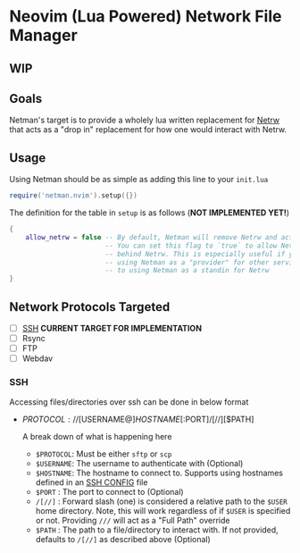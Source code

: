 # Neovim (Lua Powered) Network File Manager

## WIP

## Goals

Netman's target is to provide a wholely lua written replacement for [Netrw](http://www.drchip.org/astronaut/vim/index.html#NETRW) that acts as a "drop in" replacement for how one would interact with Netrw.

## Usage

Using Netman should be as simple as adding this line to your `init.lua`

```lua
require('netman.nvim').setup({})
```

The definition for the table in `setup` is as follows (**NOT IMPLEMENTED YET!**)
```lua
{
    allow_netrw = false -- By default, Netman will remove Netrw and act in its place. 
                        -- You can set this flag to `true` to allow Netman to operate 
                        -- behind Netrw. This is especially useful if you plan on 
                        -- using Netman as a "provider" for other services, as opposed
                        -- to using Netman as a standin for Netrw
}
```

## Network Protocols Targeted
- [ ] [SSH](#ssh) **CURRENT TARGET FOR IMPLEMENTATION**
- [ ] Rsync
- [ ] FTP
- [ ] Webdav

### SSH

Accessing files/directories over ssh can be done in below format
- $PROTOCOL://[$USERNAME@]$HOSTNAME[:$PORT]/[//][$PATH]
  
    A break down of what is happening here
    - `$PROTOCOL`: Must be either `sftp` or `scp`
    - `$USERNAME`: The username to authenticate with (Optional)
    - `$HOSTNAME`: The hostname to connect to. Supports using hostnames defined in an [SSH CONFIG](https://linux.die.net/man/5/ssh_config) file
    - `$PORT`    : The port to connect to (Optional)
    - `/[//]`    : Forward slash (one) is considered a relative path to the `$USER` home directory. Note, this will work regardless of if `$USER` is specified or not. Providing `///` will act as a "Full Path" override
    - `$PATH`    : The path to a file/directory to interact with. If not provided, defaults to `/[//]` as described above (Optional)


